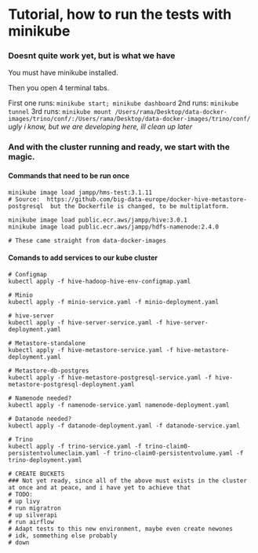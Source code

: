 # Tutorial, how to run the tests with minikube
### Doesnt quite work yet, but is what we have

You must have minikube installed.

Then you open 4 terminal tabs.

First one runs:
`minikube start; minikube dashboard`
2nd runs:
`minikube tunnel`
3rd runs:
`minikube mount /Users/rama/Desktop/data-docker-images/trino/conf/:/Users/rama/Desktop/data-docker-images/trino/conf/` *ugly i know, but we are developing here, ill clean up later*

### And with the cluster running and ready, we start with the magic.
#### Commands that need to be run once
```
minikube image load jampp/hms-test:3.1.11
# Source:  https://github.com/big-data-europe/docker-hive-metastore-postgresql  but the Dockerfile is changed, to be multiplatform.

minikube image load public.ecr.aws/jampp/hive:3.0.1
minikube image load public.ecr.aws/jampp/hdfs-namenode:2.4.0

# These came straight from data-docker-images
```

#### Comands to add services to our kube cluster
```
# Configmap
kubectl apply -f hive-hadoop-hive-env-configmap.yaml

# Minio
kubectl apply -f minio-service.yaml -f minio-deployment.yaml

# hive-server
kubectl apply -f hive-server-service.yaml -f hive-server-deployment.yaml

# Metastore-standalone
kubectl apply -f hive-metastore-service.yaml -f hive-metastore-deployment.yaml

# Metastore-db-postgres
kubectl apply -f hive-metastore-postgresql-service.yaml -f hive-metastore-postgresql-deployment.yaml

# Namenode needed?
kubectl apply -f namenode-service.yaml namenode-deployment.yaml

# Datanode needed?
kubectl apply -f datanode-deployment.yaml -f datanode-service.yaml

# Trino
kubectl apply -f trino-service.yaml -f trino-claim0-persistentvolumeclaim.yaml -f trino-claim0-persistentvolume.yaml -f trino-deployment.yaml

# CREATE BUCKETS
### Not yet ready, since all of the above must exists in the cluster at once and at peace, and i have yet to achieve that
# TODO:
# up livy
# run migratron
# up silverapi
# run airflow
# Adapt tests to this new environment, maybe even create newones
# idk, sommething else probably
# down
```
